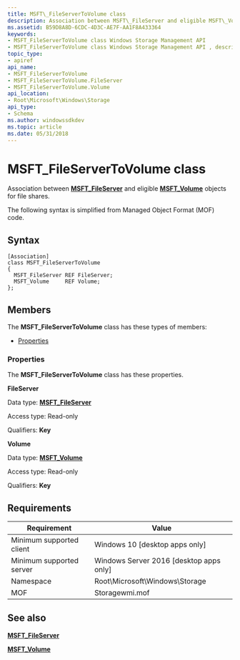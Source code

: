 ```yaml
---
title: MSFT\_FileServerToVolume class
description: Association between MSFT\_FileServer and eligible MSFT\_Volume objects for file shares.
ms.assetid: B59D8A8D-6CDC-4D3C-AE7F-AA1F8A433364
keywords:
- MSFT_FileServerToVolume class Windows Storage Management API
- MSFT_FileServerToVolume class Windows Storage Management API , described
topic_type:
- apiref
api_name:
- MSFT_FileServerToVolume
- MSFT_FileServerToVolume.FileServer
- MSFT_FileServerToVolume.Volume
api_location:
- Root\Microsoft\Windows\Storage
api_type:
- Schema
ms.author: windowssdkdev
ms.topic: article
ms.date: 05/31/2018
---
```


# MSFT\_FileServerToVolume class

Association between [**MSFT\_FileServer**](msft-fileserver.md) and eligible [**MSFT\_Volume**](msft-volume.md) objects for file shares.

The following syntax is simplified from Managed Object Format (MOF) code.

## Syntax

``` syntax
[Association]
class MSFT_FileServerToVolume
{
  MSFT_FileServer REF FileServer;
  MSFT_Volume     REF Volume;
};
```

## Members

The **MSFT\_FileServerToVolume** class has these types of members:

-   [Properties](#properties)

### Properties

The **MSFT\_FileServerToVolume** class has these properties.

 

**FileServer**
   

Data type: **[**MSFT\_FileServer**](msft-fileserver.md)**
 

Access type: Read-only
 

Qualifiers: **Key**
 

 

**Volume**
   

Data type: **[**MSFT\_Volume**](msft-volume.md)**
 

Access type: Read-only
 

Qualifiers: **Key**
 

 

## Requirements



| Requirement | Value |
|-------------------------------------|-------------------------------------------------------------------------------------------|
| Minimum supported client | Windows 10 \[desktop apps only\]                                               |
| Minimum supported server | Windows Server 2016 \[desktop apps only\]                                      |
| Namespace                | Root\\Microsoft\\Windows\\Storage                                              |
| MOF                      |  Storagewmi.mof  |



## See also

 

[**MSFT\_FileServer**](msft-fileserver.md)
 

[**MSFT\_Volume**](msft-volume.md)
 

 

 





